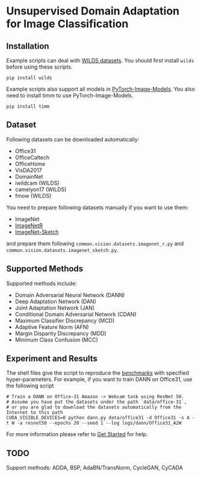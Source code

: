 # Unsupervised Domain Adaptation for Image Classification

## Installation
Example scripts can deal with [WILDS datasets](https://wilds.stanford.edu/).
You should first install ``wilds`` before using these scripts.

```
pip install wilds
```

Example scripts also support all models in [PyTorch-Image-Models](https://github.com/rwightman/pytorch-image-models).
You also need to install timm to use PyTorch-Image-Models.

```
pip install timm
```

## Dataset

Following datasets can be downloaded automatically:

- Office31
- OfficeCaltech
- OfficeHome
- VisDA2017
- DomainNet
- iwildcam (WILDS)
- camelyon17 (WILDS)
- fmow (WILDS)

You need to prepare following datasets manually if you want to use them:
- ImageNet
- [ImageNetR](https://github.com/hendrycks/imagenet-r)
- [ImageNet-Sketch](https://github.com/HaohanWang/ImageNet-Sketch)

and prepare them following ``common.vision.datasets.imagenet_r.py`` and ``common.vision.datasets.imagenet_sketch.py``.

## Supported Methods

Supported methods include:

- Domain Adversarial Neural Network (DANN)
- Deep Adaptation Network (DAN)
- Joint Adaptation Network (JAN)
- Conditional Domain Adversarial Network (CDAN)
- Maximum Classifier Discrepancy (MCD)
- Adaptive Feature Norm (AFN)
- Margin Disparity Discrepancy (MDD)
- Minimum Class Confusion (MCC)

## Experiment and Results

The shell files give the script to reproduce the [benchmarks](/docs/dalib/benchmarks/unsupervised_da.rst) with specified hyper-parameters.
For example, if you want to train DANN on Office31, use the following script

```shell script
# Train a DANN on Office-31 Amazon -> Webcam task using ResNet 50.
# Assume you have put the datasets under the path `data/office-31`, 
# or you are glad to download the datasets automatically from the Internet to this path
CUDA_VISIBLE_DEVICES=0 python dann.py data/office31 -d Office31 -s A -t W -a resnet50 --epochs 20 --seed 1 --log logs/dann/Office31_A2W
```

For more information please refer to [Get Started](/docs/get_started/quickstart.rst) for help.

## TODO
Support methods: ADDA, BSP, AdaBN/TransNorm, CycleGAN, CyCADA
